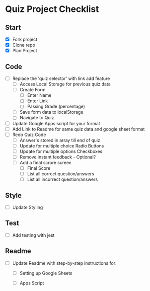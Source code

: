 Quiz Project Checklist
==================
## Start
- [x] Fork project
- [x] Clone repo
- [x] Plan Project

## Code
- [ ] Replace the 'quiz selector' with link add feature
	- [ ] Access Local Storage for previous quiz data
	- [ ] Create Form
		- [ ] Enter Name
		- [ ] Enter Link
		- [ ] Passing Grade (percentage)
	- [ ] Save form data to localStorage
	- [ ] Navigate to Quiz
- [ ] Update Google Apps script for your format
- [ ] Add Link to Readme for same quiz data and google sheet format
- [ ] Redo Quiz Code
	- [ ] Answer's stored in array till end of quiz
	- [ ] Update for multiple choice Radio Buttons
	- [ ] Update for multiple options Checkboxes
	- [ ] Remove instant feedback - Optional?
	- [ ] Add a final scrore screen
		- [ ] Final Score
		- [ ] List all correct question/answers
		- [ ] List all incorrect question/answers

## Style
- [ ] Update Styling

## Test
- [ ] Add testing with jest

## Readme
- [ ] Update Readme with step-by-step instructions for: 
	- [ ] Setting up Google Sheets 
	- [ ] Apps Script

